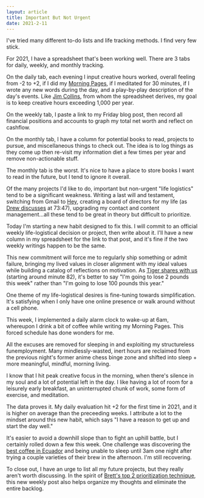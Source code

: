 ```yaml
---
layout: article
title: Important But Not Urgent
date: 2021-2-11
---
```


I've tried many different to-do lists and life tracking methods. I find very few stick.

For 2021, I have a spreadsheet that's been working well. There are 3 tabs for daily, weekly, and monthly tracking.

On the daily tab, each evening I input creative hours worked, overall feeling from -2 to +2, if I did my [Morning Pages](https://juliacameronlive.com/basic-tools/morning-pages/), if I meditated for 30 minutes, if I wrote any new words during the day, and a play-by-play description of the day's events. Like [Jim Collins](https://tim.blog/guest/jim-collins/), from whom the spreadsheet derives, my goal is to keep creative hours exceeding 1,000 per year.

On the weekly tab, I paste a link to my Friday blog post, then record all financial positions and accounts to graph my total net worth and reflect on cashflow.

On the monthly tab, I have a column for potential books to read, projects to pursue, and miscellaneous things to check out. The idea is to log things as they come up then re-visit my information diet a few times per year and remove non-actionable stuff.

The monthly tab is the worst. It's nice to have a place to store books I want to read in the future, but I tend to ignore it overall.

Of the many projects I'd like to do, important but non-urgent "life logistics" tend to be a significant weakness. Writing a last will and testament, switching from Gmail to [Hey](https://hey.com/), creating a board of directors for my life (as [Drew discusses](https://open.spotify.com/episode/1EYVMgTt2IHBWFBu7bgYht) at 73:47), upgrading my contact and content management...all these tend to be great in theory but difficult to prioritize.

Today I'm starting a new habit designed to fix this. I will commit to an official weekly life-logistical decision or project, then write about it. I'll have a new column in my spreadsheet for the link to that post, and it's fine if the two weekly writings happen to be the same.

This new commitment will force me to regularly ship something or admit failure, bringing my lived values in closer alignment with my ideal values while building a catalog of reflections on motivation. As [Tiger shares with us](https://open.spotify.com/episode/1vTN0BKjJmQSB6HvKyqeQE) (starting around minute 82), it's better to say "I'm going to lose 2 pounds this week" rather than "I'm going to lose 100 pounds this year."

One theme of my life-logistical desires is fine-tuning towards simplification. It's satisfying when I only have one online presence or walk around without a cell phone.

This week, I implemented a daily alarm clock to wake-up at 6am, whereupon I drink a bit of coffee while writing my Morning Pages. This forced schedule has done wonders for me.

All the excuses are removed for sleeping in and exploiting my structureless funemployment. Many mindlessly-wasted, inert hours are reclaimed from the previous night's former anime chess binge zone and shifted into sleep + more meaningful, mindful, morning living.

I know that I hit peak creative focus in the morning, when there's silence in my soul and a lot of potential left in the day. I like having a lot of room for a leisurely early breakfast, an uninterrupted chunk of work, some form of exercise, and meditation.

The data proves it. My daily evaluation hit +2 for the first time in 2021, and it is higher on average than the preceeding weeks. I attribute a lot to the mindset around this new habit, which says "I have a reason to get up and start the day well."

It's easier to avoid a downhill slope than to fight an uphill battle, but I certainly rolled down a few this week. One challenge was discovering the [best coffee in Ecuador](https://goo.gl/maps/2GVNwt4qVA6YxUyq7) and being unable to sleep until 3am one night after trying a couple varieties of their brew in the afternoon. I'm still recovering.

To close out, I have an urge to list all my future projects, but they really aren't worth discussing. In the spirit of [Brett's top 2 prioritization technique](https://brettcvz.com/posts/53-managing-product-requests-from-customerfacing-teams-top-2-things), this new weekly post also helps organize my thoughts and eliminate the entire backlog.
